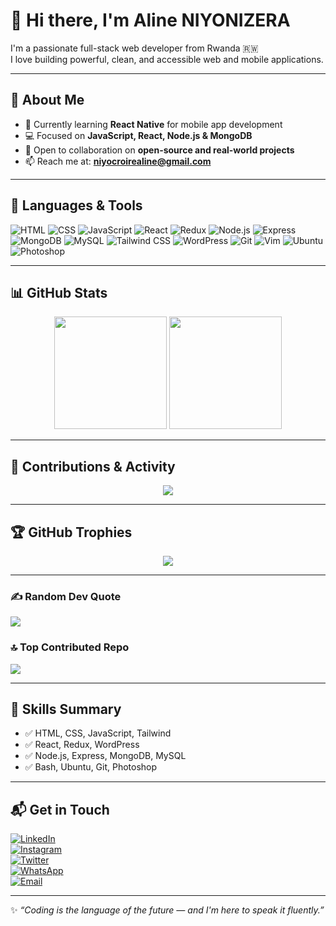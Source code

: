 # 👋 Hi there, I'm Aline NIYONIZERA

I'm a passionate full-stack web developer from Rwanda 🇷🇼  
I love building powerful, clean, and accessible web and mobile applications.

---

## 🚀 About Me

- 🌱 Currently learning **React Native** for mobile app development  
- 💻 Focused on **JavaScript, React, Node.js & MongoDB**  
- 🤝 Open to collaboration on **open-source and real-world projects**  
- 📫 Reach me at: **niyocroirealine@gmail.com**

---

## 🧰 Languages & Tools

![HTML](https://img.shields.io/badge/HTML5-E34F26?style=for-the-badge&logo=html5&logoColor=white)
![CSS](https://img.shields.io/badge/CSS3-1572B6?style=for-the-badge&logo=css3&logoColor=white)
![JavaScript](https://img.shields.io/badge/JavaScript-F7DF1E?style=for-the-badge&logo=javascript&logoColor=black)
![React](https://img.shields.io/badge/React-20232A?style=for-the-badge&logo=react&logoColor=61DAFB)
![Redux](https://img.shields.io/badge/Redux-593D88?style=for-the-badge&logo=redux&logoColor=white)
![Node.js](https://img.shields.io/badge/Node.js-339933?style=for-the-badge&logo=node.js&logoColor=white)
![Express](https://img.shields.io/badge/Express.js-404D59?style=for-the-badge)
![MongoDB](https://img.shields.io/badge/MongoDB-4EA94B?style=for-the-badge&logo=mongodb&logoColor=white)
![MySQL](https://img.shields.io/badge/MySQL-4479A1?style=for-the-badge&logo=mysql&logoColor=white)
![Tailwind CSS](https://img.shields.io/badge/Tailwind_CSS-38B2AC?style=for-the-badge&logo=tailwind-css&logoColor=white)
![WordPress](https://img.shields.io/badge/WordPress-21759B?style=for-the-badge&logo=wordpress&logoColor=white)
![Git](https://img.shields.io/badge/Git-F05032?style=for-the-badge&logo=git&logoColor=white)
![Vim](https://img.shields.io/badge/Vim-11AB00?style=for-the-badge&logo=vim&logoColor=white)
![Ubuntu](https://img.shields.io/badge/Ubuntu-E95420?style=for-the-badge&logo=ubuntu&logoColor=white)
![Photoshop](https://img.shields.io/badge/Photoshop-31A8FF?style=for-the-badge&logo=adobephotoshop&logoColor=white)

---

## 📊 GitHub Stats

<div align="center">
  
  <img src="https://github-readme-stats.vercel.app/api?username=Aline-CROIRE&show_icons=true&count_private=true&hide_border=false&theme=react&token=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" height="180px" />
  <img src="https://github-readme-streak-stats.herokuapp.com?user=Aline-CROIRE&theme=react&hide_border=false" height="180px" />
</div>

---

## 📌 Contributions & Activity

<div align="center">
 <img src="https://github-readme-activity-graph.vercel.app/graph?username=Aline-CROIRE&theme=react-dark&custom_title=Aline's%20GitHub%20Activity%20Graph&hide_border=false&token=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" />
</div>

---

## 🏆 GitHub Trophies

<div align="center">
  <img src="https://github-profile-trophy.vercel.app/?username=Aline-CROIRE&theme=radical&no-frame=false&no-bg=false&margin-w=4" />
</div>

---

### ✍️ Random Dev Quote
![](https://quotes-github-readme.vercel.app/api?type=horizontal&theme=radical)

### 🔝 Top Contributed Repo
![](https://github-contributor-stats.vercel.app/api?username=Aline-CROIRE&limit=10&theme=dark&combine_all_yearly_contributions=true)

---

## 🧠 Skills Summary

- ✅ HTML, CSS, JavaScript, Tailwind  
- ✅ React, Redux, WordPress  
- ✅ Node.js, Express, MongoDB, MySQL  
- ✅ Bash, Ubuntu, Git, Photoshop  

---

## 📬 Get in Touch

[![LinkedIn](https://img.shields.io/badge/LinkedIn-Connect-blue?style=flat-square&logo=linkedin)](https://www.linkedin.com/in/niyonizera-aline-105884291/)  
[![Instagram](https://img.shields.io/badge/Instagram-Follow-orange?style=flat-square&logo=instagram)](https://www.instagram.com/croire_aline/)  
[![Twitter](https://img.shields.io/twitter/follow/AlineNiyon99024?style=social)](https://twitter.com/AlineNiyon99024)  
[![WhatsApp](https://img.shields.io/badge/WhatsApp-Chat-brightgreen?style=flat-square&logo=whatsapp)](https://wa.me/250790635120)  
[![Email](https://img.shields.io/badge/Email-Send%20me%20an%20email-red?style=flat-square&logo=gmail)](mailto:niyocroirealine@gmail.com)

---

✨ _“Coding is the language of the future — and I'm here to speak it fluently.”_
